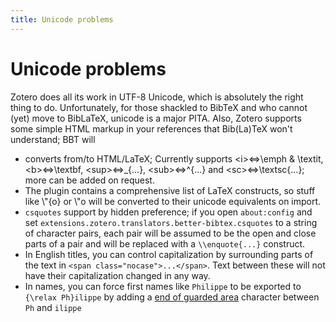 ```yaml
---
title: Unicode problems
---
```

# Unicode problems

Zotero does all its work in UTF-8 Unicode, which is absolutely the right thing to do. Unfortunately, for those shackled
to BibTeX and who cannot (yet) move to BibLaTeX, unicode is a major PITA. Also, Zotero supports some simple HTML markup
in your references that Bib(La)TeX won't understand; BBT will

* converts from/to HTML/LaTeX; Currently supports &lt;i&gt;&#8660;\emph &amp; \textit, &lt;b&gt;&#8660;\textbf,
  &lt;sup&gt;&#8660;\_{...},
  &lt;sub&gt;&#8660;^{...} and &lt;sc&gt;&#8660;\\textsc{...}; more can
  be added on request.
* The plugin contains a comprehensive list of LaTeX constructs, so stuff like \\"{o} or \\"o will be converted to their unicode equivalents on import.
* `csquotes` support by hidden preference; if you open `about:config` and set
  `extensions.zotero.translators.better-bibtex.csquotes` to a string of character pairs, each pair will be assumed to be
  the open and close parts of a pair and will be replaced with a `\\enquote{...}` construct.
* In English titles, you can control capitalization by surrounding parts of the text in `<span
  class="nocase">...</span>`. Text between these will not have their capitalization changed in any way.
* In names, you can force first names like `Philippe` to be exported to `{\relax Ph}ilippe` by adding a [end of guarded
  area](http://www.fileformat.info/info/unicode/char/0097/index.htm) character between `Ph` and `ilippe`

